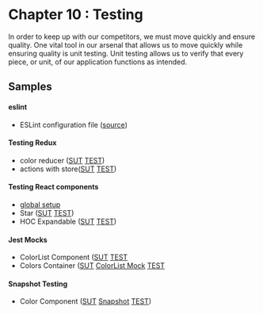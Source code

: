 Chapter 10 : Testing
==================
In order to keep up with our competitors, we must move quickly and ensure quality. One vital tool in our arsenal that
allows us to move quickly while ensuring quality is unit testing. Unit testing allows us to verify that every piece,
or unit, of our application functions as intended.

Samples
----------

#### eslint

* ESLint configuration file ([source](https://github.com/MoonHighway/learning-react/blob/master/chapter-10/color-organizer/.eslintrc.yml))

#### Testing Redux

* color reducer ([SUT](https://github.com/MoonHighway/learning-react/blob/master/chapter-10/color-organizer/src/store/reducers.js)
[TEST](https://github.com/MoonHighway/learning-react/blob/master/chapter-10/color-organizer/__tests__/store/reducers/color.test.js))
* actions with store([SUT](https://github.com/MoonHighway/learning-react/blob/master/chapter-10/color-organizer/src/actions.js)
[TEST](https://github.com/MoonHighway/learning-react/blob/master/chapter-10/color-organizer/__tests__/actions.test.js))

#### Testing React components

* [global setup](https://github.com/MoonHighway/learning-react/blob/master/chapter-10/color-organizer/__tests__/global.js)
* Star ([SUT](https://github.com/MoonHighway/learning-react/blob/master/chapter-10/color-organizer/src/components/ui/Star.js)
[TEST](https://github.com/MoonHighway/learning-react/blob/master/chapter-10/color-organizer/__tests__/components/ui/Star.test.js))
* HOC Expandable ([SUT](https://github.com/MoonHighway/learning-react/blob/master/chapter-10/color-organizer/src/components/HOC/Expandable.js)
[TEST](https://github.com/MoonHighway/learning-react/blob/master/chapter-10/color-organizer/__tests__/components/HOC/Expandable.test.js))

#### Jest Mocks

* ColorList Component ([SUT](https://github.com/MoonHighway/learning-react/blob/master/chapter-10/color-organizer/src/components/ui/ColorList.js)
[TEST](https://github.com/MoonHighway/learning-react/blob/master/chapter-10/color-organizer/__tests__/components/ui/ColorList.test.js)
* Colors Container ([SUT](https://github.com/MoonHighway/learning-react/blob/master/chapter-10/color-organizer/src/components/containers.js)
[ColorList Mock](https://github.com/MoonHighway/learning-react/blob/master/chapter-10/color-organizer/src/components/ui/__mocks__/ColorList.js)
[TEST](https://github.com/MoonHighway/learning-react/blob/master/chapter-10/color-organizer/__tests__/components/containers/Colors.test.js)

#### Snapshot Testing

* Color Component ([SUT](https://github.com/MoonHighway/learning-react/blob/master/chapter-10/color-organizer/src/components/ui/Color.js)
[Snapshot](https://github.com/MoonHighway/learning-react/blob/master/chapter-10/color-organizer/__tests__/components/ui/__snapshots__/Color.test.js.snap)
[TEST](https://github.com/MoonHighway/learning-react/blob/master/chapter-10/color-organizer/__tests__/components/ui/Color.test.js))
